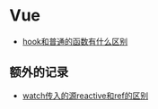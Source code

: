 # Vue

- [hook和普通的函数有什么区别](./hook和普通的函数有什么区别.md)

## 额外的记录

- [watch传入的源reactive和ref的区别](./额外的记录/watch传入的源reactive和ref的区别.md)